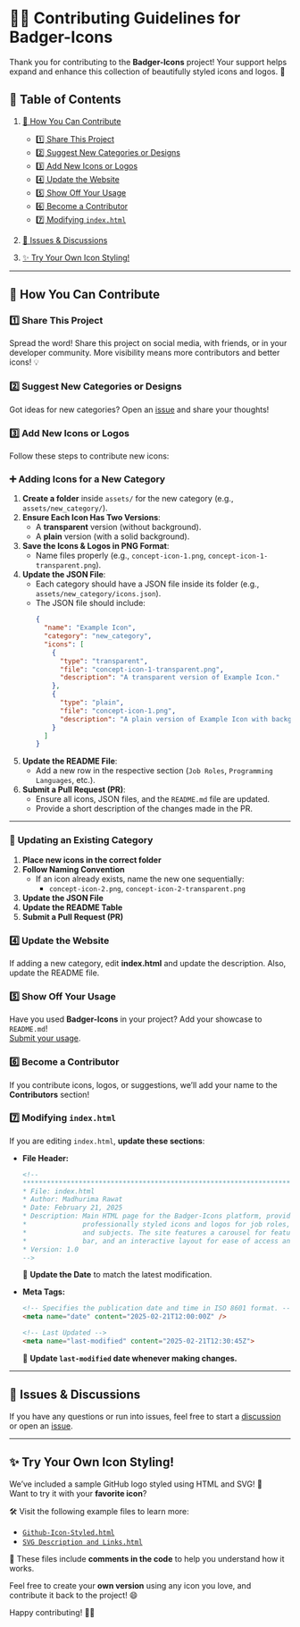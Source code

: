# 🎨🚀 Contributing Guidelines for Badger-Icons  

Thank you for contributing to the **Badger-Icons** project! Your support helps expand and enhance this collection of beautifully styled icons and logos. 💖  

## 📝 Table of Contents  

1. [📌 How You Can Contribute](#-how-you-can-contribute)  
   - [1️⃣ Share This Project](#share-this-project)  
   - [2️⃣ Suggest New Categories or Designs](#-suggest-new-categories-or-designs)  
   - [3️⃣ Add New Icons or Logos](#3-add-new-icons-or-logos)  
   - [4️⃣ Update the Website](#4-update-the-website)  
   - [5️⃣ Show Off Your Usage](#5-show-off-your-usage)  
   - [6️⃣ Become a Contributor](#6-become-a-contributor)  
   - [7️⃣ Modifying `index.html`](#7-modifying-indexhtml)  

2. [📢 Issues & Discussions](#-issues--discussions)  

3. [✨ Try Your Own Icon Styling!](#-try-your-own-icon-styling)

---

## 📌 How You Can Contribute  

### 1️⃣ Share This Project  
Spread the word! Share this project on social media, with friends, or in your developer community. More visibility means more contributors and better icons! 💡  

### 2️⃣ Suggest New Categories or Designs  
Got ideas for new categories? Open an [issue](https://github.com/madhurimarawat/Badger-Icons/issues) and share your thoughts!  

### 3️⃣ Add New Icons or Logos  
Follow these steps to contribute new icons:  

### ➕ **Adding Icons for a New Category**  

1. **Create a folder** inside `assets/` for the new category (e.g., `assets/new_category/`).  
2. **Ensure Each Icon Has Two Versions**:  
   - A **transparent** version (without background).  
   - A **plain** version (with a solid background).  
3. **Save the Icons & Logos in PNG Format**:  
   - Name files properly (e.g., `concept-icon-1.png`, `concept-icon-1-transparent.png`).  
4. **Update the JSON File**:  
   - Each category should have a JSON file inside its folder (e.g., `assets/new_category/icons.json`).  
   - The JSON file should include:  
     ```json
     {
       "name": "Example Icon",
       "category": "new_category",
       "icons": [
         {
           "type": "transparent",
           "file": "concept-icon-1-transparent.png",
           "description": "A transparent version of Example Icon."
         },
         {
           "type": "plain",
           "file": "concept-icon-1.png",
           "description": "A plain version of Example Icon with background."
         }
       ]
     }
     ```  
5. **Update the README File**:  
   - Add a new row in the respective section (`Job Roles`, `Programming Languages`, etc.).  
6. **Submit a Pull Request (PR)**:  
   - Ensure all icons, JSON files, and the `README.md` file are updated.  
   - Provide a short description of the changes made in the PR.  

---

### 🔄 **Updating an Existing Category**  

1. **Place new icons in the correct folder**  
2. **Follow Naming Convention**  
   - If an icon already exists, name the new one sequentially:  
     - `concept-icon-2.png`, `concept-icon-2-transparent.png`  
3. **Update the JSON File**  
4. **Update the README Table**  
5. **Submit a Pull Request (PR)**  

### 4️⃣ Update the Website  
If adding a new category, edit **index.html** and update the description. Also, update the README file.  

### 5️⃣ Show Off Your Usage  
Have you used **Badger-Icons** in your project? Add your showcase to `README.md`!  
[Submit your usage](https://github.com/madhurimarawat/Badger-Icons/issues).  

### 6️⃣ Become a Contributor  
If you contribute icons, logos, or suggestions, we’ll add your name to the **Contributors** section!  

### 7️⃣ Modifying `index.html`  
If you are editing `index.html`, **update these sections**:  

- **File Header:**  
  ```html
  <!--
  *********************************************************************************************
  * File: index.html
  * Author: Madhurima Rawat
  * Date: February 21, 2025
  * Description: Main HTML page for the Badger-Icons platform, providing a collection of
  *              professionally styled icons and logos for job roles, programming languages,
  *              and subjects. The site features a carousel for featured icons, a navigation
  *              bar, and an interactive layout for ease of access and contribution.
  * Version: 1.0
  -->
  ```  
  📌 **Update the Date** to match the latest modification.  

- **Meta Tags:**  
  ```html
  <!-- Specifies the publication date and time in ISO 8601 format. -->
  <meta name="date" content="2025-02-21T12:00:00Z" />

  <!-- Last Updated -->
  <meta name="last-modified" content="2025-02-21T12:30:45Z">
  ```  
  📌 **Update `last-modified` date whenever making changes.**  

---

## 📢 Issues & Discussions  
If you have any questions or run into issues, feel free to start a [discussion](https://github.com/madhurimarawat/Badger-Icons/discussions) or open an [issue](https://github.com/madhurimarawat/Badger-Icons/issues).  

---

## ✨ **Try Your Own Icon Styling!**  

We’ve included a sample GitHub logo styled using HTML and SVG! 🎨  
Want to try it with your **favorite icon**?  

🛠️ Visit the following example files to learn more:
- [`Github-Icon-Styled.html`](Github-Icon-Styled.html)  
- [`SVG Description and Links.html`](SVG%20Description%20and%20Links.html)  

💬 These files include **comments in the code** to help you understand how it works. 

Feel free to create your **own version** using any icon you love, and contribute it back to the project! 😄  

Happy contributing! 🎨🚀
